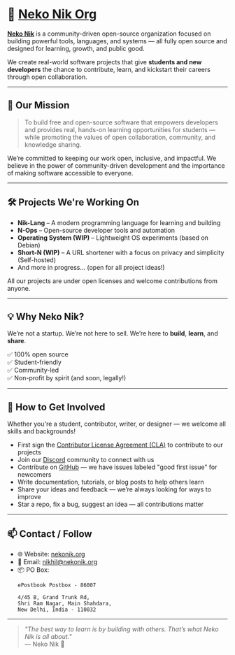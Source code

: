 # 🐾 [Neko Nik Org](https://nekonik.org)

**[Neko Nik](https://nekonik.org)** is a community-driven open-source organization focused on building powerful tools, languages, and systems — all fully open source and designed for learning, growth, and public good.

We create real-world software projects that give **students and new developers** the chance to contribute, learn, and kickstart their careers through open collaboration.

---

## 🎯 Our Mission

> To build free and open-source software that empowers developers and provides real, hands-on learning opportunities for students — while promoting the values of open collaboration, community, and knowledge sharing.

We’re committed to keeping our work open, inclusive, and impactful. We believe in the power of community-driven development and the importance of making software accessible to everyone.

---

## 🛠️ Projects We're Working On

- **Nik-Lang** – A modern programming language for learning and building
- **N-Ops** – Open-source developer tools and automation
- **Operating System (WIP)** – Lightweight OS experiments (based on Debian)
- **Short-N (WIP)** – A URL shortener with a focus on privacy and simplicity (Self-hosted)
- And more in progress... (open for all project ideas!)

All our projects are under open licenses and welcome contributions from anyone.

---

## 💡 Why Neko Nik?

We’re not a startup. We’re not here to sell.
We’re here to **build**, **learn**, and **share**.

✅ 100% open source  
✅ Student-friendly  
✅ Community-led  
✅ Non-profit by spirit (and soon, legally!)  

---

## 🙌 How to Get Involved

Whether you're a student, contributor, writer, or designer — we welcome all skills and backgrounds!

- First sign the [Contributor License Agreement (CLA)](https://sign.nekonik.com/d/FqXLvn6D39yXJG) to contribute to our projects
- Join our [Discord](https://discord.com/invite/PYqHVUGdwv) community to connect with us
- Contribute on [GitHub](https://github.com/Neko-Nik-Org) — we have issues labeled "good first issue" for newcomers
- Write documentation, tutorials, or blog posts to help others learn
- Share your ideas and feedback — we’re always looking for ways to improve
- Star a repo, fix a bug, suggest an idea — all contributions matter

---

## 📫 Contact / Follow

- 🌐 Website: [nekonik.org](https://nekonik.org)
- 💌 Email: nikhil@nekonik.org
- 📦 PO Box:
    ```
    ePostbook Postbox - 86007

    4/45 B, Grand Trunk Rd,
    Shri Ram Nagar, Main Shahdara,
    New Delhi, India - 110032
    ```

---

> _"The best way to learn is by building with others. That’s what Neko Nik is all about."_  
> — Neko Nik 🐾
